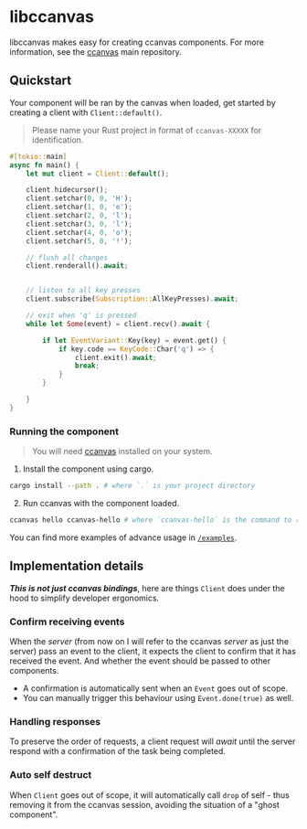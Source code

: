 # libccanvas

libccanvas makes easy for creating ccanvas components. For more information, see the [ccanvas](https://github.com/Siriusmart/ccanvas) main repository.

## Quickstart

Your component will be ran by the canvas when loaded, get started by creating a client with `Client::default()`.

> Please name your Rust project in format of `ccanvas-XXXXX` for identification.

```rust
#[tokio::main]
async fn main() {
    let mut client = Client::default();

    client.hidecursor();
    client.setchar(0, 0, 'H');
    client.setchar(1, 0, 'e');
    client.setchar(2, 0, 'l');
    client.setchar(3, 0, 'l');
    client.setchar(4, 0, 'o');
    client.setchar(5, 0, '!');

    // flush all changes
    client.renderall().await;


    // listen to all key presses
    client.subscribe(Subscription::AllKeyPresses).await;

    // exit when 'q' is pressed
    while let Some(event) = client.recv().await {

        if let EventVariant::Key(key) = event.get() {
            if key.code == KeyCode::Char('q') => {
                client.exit().await;
                break;
            }
        }

    }
}
```

### Running the component

> You will need [ccanvas](https://github.com/Siriusmart/ccanvas) installed on your system.

1. Install the component using cargo.
```sh
cargo install --path . # where `.` is your project directory
```
2. Run ccanvas with the component loaded.
```sh
ccanvas hello ccanvas-hello # where `ccanvas-hello` is the command to run your component
```

You can find more examples of advance usage in [`/examples`](https://github.com/Siriusmart/libccanvas/tree/master/examples).

## Implementation details

***This is not just ccanvas bindings***, here are things `Client` does under the hood to simplify developer ergonomics.

### Confirm receiving events

When the *server* (from now on I will refer to the ccanvas *server* as just the server) pass an event to the client, it expects the client to confirm that it has received the event. And whether the event should be passed to other components.

- A confirmation is automatically sent when an `Event` goes out of scope.
- You can manually trigger this behaviour using `Event.done(true)` as well.

### Handling responses

To preserve the order of requests, a client request will *await* until the server respond with a confirmation of the task being completed.

### Auto self destruct

When `Client` goes out of scope, it will automatically call `drop` of self - thus removing it from the ccanvas session, avoiding the situation of a "ghost component".
